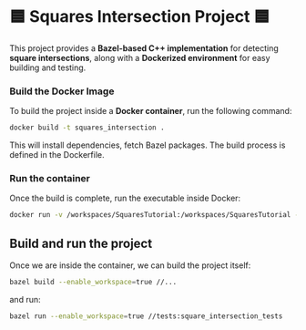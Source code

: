 # 🟦 Squares Intersection Project 🟦

This project provides a **Bazel-based C++ implementation** for detecting **square intersections**, along with a **Dockerized environment** for easy building and testing.

### **Build the Docker Image**
To build the project inside a **Docker container**, run the following command:
```sh
docker build -t squares_intersection .
```

This will install dependencies, fetch Bazel packages.
The build process is defined in the Dockerfile.

### **Run the container**

Once the build is complete, run the executable inside Docker:
```sh
docker run -v /workspaces/SquaresTutorial:/workspaces/SquaresTutorial -it --entrypoint /bin/bash squares_intersection
```

## **Build and run the project**

Once we are inside the container, we can build the project itself:
```sh
bazel build --enable_workspace=true //...
```

and run:

```sh
bazel run --enable_workspace=true //tests:square_intersection_tests 
```